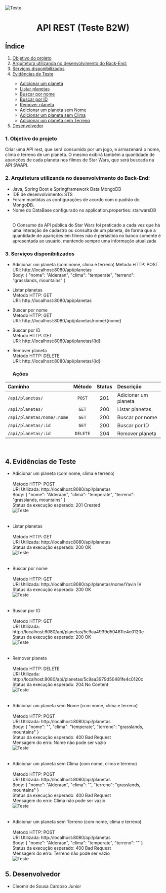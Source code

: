 <img src="/docs/Star-Wars-Logo-9.png" alt="Teste" style="max-width:100%;">

<h1 align="center">API REST (Teste B2W)</h1>

<h2>Índice</h2>
<ol>
  <li><a href="#Objetivo">Objetivo do projeto</a></li>
  <li><a href="#Arquitetura">Arquitetura utilizanda no desenvolvimento do  Back-End:</a></li>
  <li><a href="#Serviços">Serviços disponibilizados</a></li>
  <li><a href="#Evidências">Evidências de Teste</a></li>
  <ul>
	<li><a href="#Adicionar">Adicionar um planeta</a></li>
	<li><a href="#Listar">Listar planetas</a></li>
	<li><a href="#BuscarNome">Buscar por nome</a></li>
	<li><a href="#BuscarID">Buscar por ID</a></li>
	<li><a href="#Remover">Remover planeta</a></li>
	<li><a href="#AdicionarSemNome">Adicionar um planeta sem Nome</a></li>
	<li><a href="#AdicionarSemClima">Adicionar um planeta sem Clima</a></li>
	<li><a href="#AdicionarSemTerreno">Adicionar um planeta sem Terreno</a></li>
  </ul>
  <li><a href="#Desenvolvedor">Desenvolvedor</a></li>
</ol>

<h3><a name="Objetivo">1. Objetivo do projeto</a></h3>
<p>Criar uma API rest, que será consumido por um jogo, e armazenará o nome, clima e terreno de um planeta. O mesmo exibirá também a quantidade de aparições de cada planeta nos filmes de Star Wars, que será buscada na API SWAPI.</p>

<h3><a name="Arquitetura">2. Arquitetura utilizanda no desenvolvimento do  Back-End:</a></h3>

<ul>
  <li>Java, Spring Boot e Springframework Data MongoDB</li>

  <li>IDE de desenvolvimento: STS</li>

<li>Foram mantidas as configurações de acordo com o padrão do MongoDB.</li>
<li>Nome do DataBase configurado no application.properties: starwarsDB</li>
<br/>
<p>O Consumo da API pública do Star Wars foi praticado a cada vez que há uma interação de cadastro ou consulta de um planeta, de forma que a quantidade de aparições em filmes não é persistida no banco somente é apresentada ao usuário, mantendo sempre uma informação atualizada</p>
</ul>

<h3><a name="Serviços">3. Serviços disponibilizados</a></h3>

- Adicionar um planeta (com nome, clima e terreno)
        Método HTTP: POST<br/>
	URI:  http://localhost:8080/api/planetas<br/>
	Body: { "nome": "Alderaan", "clima": "temperate", "terreno": "grasslands, mountains" }<br/>

- Listar planetas<br/>
        Método HTTP: GET<br/>
	URI: http://localhost:8080/api/planetas<br/>

- Buscar por nome<br/>
        Método HTTP: GET<br/>
	URI: http://localhost:8080/api/planetas/nome/{nome}<br/>

- Buscar por ID<br/>
        Método HTTP: GET<br/>
	URI: http://localhost:8080/api/planetas/{id}<br/>

- Remover planeta<br/>
        Método HTTP: DELETE<br/>
	URI: http://localhost:8080/api/planetas/{id}<br/>
	
	<h3>Ações</h3>
	
<table>
<thead>
<tr>
<th align="left">Caminho</th>
<th align="center">Método</th>
<th align="center">Status</th>
<th align="left">Descrição</th>
</tr>
</thead>
<tbody>
<tr>
<td align="left"><code>/api/planetas/</code></td>
<td align="center"><code>POST</code></td>
<td align="center">201</td>
<td align="left">Adicionar um planeta</td>
</tr>
<tr>
<td align="left"><code>/api/planetas/</code></td>
<td align="center"><code>GET</code></td>
<td align="center">200</td>
<td align="left">Listar planetas</td>
</tr>
<tr>
<td align="left"><code>/api/planetas/nome/:nome</code></td>
<td align="center"><code>GET</code></td>
<td align="center">200</td>
<td align="left">Buscar por nome</td>
</tr>
<tr>
<td align="left"><code>/api/planetas/:id</code></td>
<td align="center"><code>GET</code></td>
<td align="center">200</td>
<td align="left">Buscar por ID</td>
</tr>
<tr>
<td align="left"><code>/api/planetas/:id</code></td>
<td align="center"><code>DELETE</code></td>
<td align="center">204</td>
<td align="left">Remover planeta</td>
</tr>
</tbody>
</table>

<br/>
	

<h2><a name="Evidências">4. Evidências de Teste</a></h2>


<ul>
	<li><a name="Adicionar"> Adicionar um planeta (com nome, clima e terreno)</a></li><br/>
Método HTTP: POST<br/>
URI Utilizada: http://localhost:8080/api/planetas<br/>
Body: { "nome": "Alderaan", "clima": "temperate", "terreno": "grasslands, mountains" }<br/>
Status da execução esperado: 201 Created<br/>

<img src="/docs/adicionar_planeta.PNG" alt="Teste" style="max-width:100%;">
<br/>
<br/>
<br/>

<li><a name="Listar">Listar planetas</a></li><br/>
        Método HTTP: GET<br/>
	URI Utilizada: http://localhost:8080/api/planetas<br/>
	Status da execução esperado: 200 OK<br/>
	

<img src="/docs/listar-planetas.PNG" alt="Teste" style="max-width:100%;">
<br/>
<br/>
<br/>

<li><a name="BuscarNome">Buscar por nome</a></li><br/>
        Método HTTP: GET<br/>
	URI Utilizada: http://localhost:8080/api/planetas/nome/Yavin IV<br/>
	Status da execução esperado: 200 OK<br/>
	
<img src="/docs/buscar-nome.PNG" alt="Teste" style="max-width:100%;">
<br/>	
<br/>	
<br/>	

<li><a name="BuscarID">Buscar por ID</a></li><br/>
        Método HTTP: GET<br/>
	URI Utilizada: http://localhost:8080/api/planetas/5c9aa4939d50481fe4c0120e<br/>
	Status da execução esperado: 200 OK<br/>
	
<img src="/docs/bucar-id.PNG" alt="Teste" style="max-width:100%;">
<br/>	
<br/>	
<br/>	

<li><a name="Remover">Remover planeta</a></li><br/>
        Método HTTP: DELETE<br/>
	URI Utilizada: http://localhost:8080/api/planetas/5c9aa3979d50481fe4c0120c<br/>
	Status da execução esperado: 204 No Content<br/>
	
<img src="/docs/remover-planeta.PNG" alt="Teste" style="max-width:100%;">
<br/>	
<br/>	
<br/>	

<li><a name="AdicionarSemNome">Adicionar um planeta sem Nome (com nome, clima e terreno)</a></li><br/>
Método HTTP: POST<br/>
URI Utilizada: http://localhost:8080/api/planetas<br/>
Body: { "nome": "", "clima": "temperate", "terreno": "grasslands, mountains" }<br/>
Status da execução esperado: 400 Bad Request<br/>
Mensagem do erro: Nome não pode ser vazio<br/>

<img src="/docs/inserir_sem_nome.PNG" alt="Teste" style="max-width:100%;">
<br/>	
<br/>	
<br/>	

<li><a name="AdicionarSemClima">Adicionar um planeta sem Clima (com nome, clima e terreno)</a></li><br/>
Método HTTP: POST<br/>
URI Utilizada: http://localhost:8080/api/planetas<br/>
Body: { "nome": "Alderaan", "clima": "", "terreno": "grasslands, mountains" }<br/>
Status da execução esperado: 400 Bad Request<br/>
Mensagem do erro: Clima não pode ser vazio<br/>

<img src="/docs/inserir_sem_clima.PNG" alt="Teste" style="max-width:100%;">
<br/>	
<br/>	
<br/>	

<li><a name="AdicionarSemTerreno">Adicionar um planeta sem Terreno (com nome, clima e terreno)</a></li><br/>
Método HTTP: POST<br/>
URI Utilizada: http://localhost:8080/api/planetas<br/>
Body: { "nome": "Alderaan", "clima": "temperate", "terreno": "" }<br/>
Status da execução esperado: 400 Bad Request<br/>
Mensagem do erro: Terreno não pode ser vazio<br/>

<img src="/docs/inserir_sem_terreno.PNG" alt="Teste" style="max-width:100%;">
</ul>

<h2><a name="Desenvolvedor">5. Desenvolvedor</a></h2>
<ul>
<li><p>Cleomir de Sousa Cardoso Junior</p></li>
<ul>